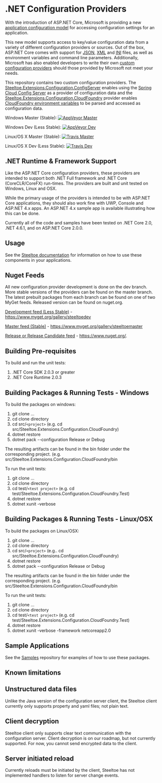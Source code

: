 # .NET Configuration Providers

With the introduction of ASP.NET Core, Microsoft is providing a new [application configuration model](https://docs.asp.net/en/latest/fundamentals/configuration.html) for accessing configuration settings for an application. 

This new model supports access to key/value configuration data from a variety of different configuration providers or sources. Out of the box, ASP.NET Core comes with support for [JSON](https://github.com/aspnet/Configuration/tree/dev/src/Microsoft.Extensions.Configuration.Json), [XML](https://github.com/aspnet/Configuration/tree/dev/src/Microsoft.Extensions.Configuration.Xml) and [INI](https://github.com/aspnet/Configuration/tree/dev/src/Microsoft.Extensions.Configuration.Ini) files, as well as environment variables and command line parameters.  Additionally, Microsoft has also enabled developers to write their own [custom configuration providers](https://docs.asp.net/en/latest/fundamentals/configuration.html#custom-config-providers) should those provided by Microsoft not meet your needs.

This repository contains two custom configuration providers.  The [Steeltoe.Extensions.Configuration.ConfigServer](https://github.com/SteeltoeOSS/Configuration/tree/master/src/Steeltoe.Extensions.Configuration.ConfigServer) enables using the [Spring Cloud Config Server](https://projects.spring.io/spring-cloud/) as a provider of configuration data and the [Steeltoe.Extensions.Configuration.CloudFoundry](https://github.com/SteeltoeOSS/Configuration/tree/master/src/Steeltoe.Extensions.Configuration.CloudFoundry) provider enables [CloudFoundry environment variables](https://docs.cloudfoundry.org) to be parsed and accessed as configuration data.

Windows Master (Stable):  [![AppVeyor Master](https://ci.appveyor.com/api/projects/status/27c2hd0460aac1cs/branch/master?svg=true)](https://ci.appveyor.com/project/steeltoe/Configuration)

Windows Dev (Less Stable):  [![AppVeyor Dev](https://ci.appveyor.com/api/projects/status/27c2hd0460aac1cs/branch/dev?svg=true)](https://ci.appveyor.com/project/steeltoe/Configuration)

Linux/OS X Master (Stable): [![Travis Master](https://travis-ci.org/SteeltoeOSS/Configuration.svg?branch=master)](https://travis-ci.org/SteeltoeOSS/Configuration)

Linux/OS X Dev (Less Stable): [![Travis Dev](https://travis-ci.org/SteeltoeOSS/Configuration.svg?branch=dev)](https://travis-ci.org/SteeltoeOSS/Configuration)

## .NET Runtime & Framework Support

Like the ASP.NET Core configuration providers, these providers are intended to support both .NET Full framework and .NET Core (CoreCLR/CoreFX) run-times.  The providers are built and unit tested on Windows, Linux and OSX.

While the primary usage of the providers is intended to be with ASP.NET Core applications, they should also work fine with UWP, Console and ASP.NET 4.x apps. An ASP.NET 4.x sample app is available illustrating how this can be done.

Currently all of the code and samples have been tested on .NET Core 2.0, .NET 4.6.1, and on ASP.NET Core 2.0.0.

## Usage

See the [Steeltoe documentation](http://steeltoe.io/) for information on how to use these components in your applications.

## Nuget Feeds

All new configuration provider development is done on the dev branch. More stable versions of the providers can be found on the master branch. The latest prebuilt packages from each branch can be found on one of two MyGet feeds. Released version can be found on nuget.org.

[Development feed (Less Stable)](https://www.myget.org/gallery/steeltoedev) - https://www.myget.org/gallery/steeltoedev

[Master feed (Stable)](https://www.myget.org/gallery/steeltoemaster) - https://www.myget.org/gallery/steeltoemaster

[Release or Release Candidate feed](https://www.nuget.org/) - https://www.nuget.org/.

## Building Pre-requisites

To build and run the unit tests:

1. .NET Core SDK 2.0.3 or greater
1. .NET Core Runtime 2.0.3

## Building Packages & Running Tests - Windows

To build the packages on windows:

1. git clone ...
1. cd clone directory
1. cd src/`<project>` (e.g. cd src/Steeltoe.Extensions.Configuration.CloudFoundry)
1. dotnet restore
1. dotnet pack --configuration Release or Debug

The resulting artifacts can be found in the bin folder under the corresponding project. (e.g. src/Steeltoe.Extensions.Configuration.CloudFoundry/bin

To run the unit tests:

1. git clone ...
1. cd clone directory
1. cd test/`<test project>` (e.g. cd test/Steeltoe.Extensions.Configuration.CloudFoundry.Test)
1. dotnet restore
1. dotnet xunit -verbose

## Building Packages & Running Tests - Linux/OSX

To build the packages on Linux/OSX:

1. git clone ...
1. cd clone directory
1. cd src/`<project>` (e.g.. cd src/Steeltoe.Extensions.Configuration.CloudFoundry)
1. dotnet restore
1. dotnet pack --configuration Release or Debug

The resulting artifacts can be found in the bin folder under the corresponding project. (e.g. src/Steeltoe.Extensions.Configuration.CloudFoundry/bin

To run the unit tests:

1. git clone ...
1. cd clone directory
1. cd test/`<test project>` (e.g. cd test/Steeltoe.Extensions.Configuration.CloudFoundry.Test)
1. dotnet restore
1. dotnet xunit -verbose -framework netcoreapp2.0

## Sample Applications

See the [Samples](https://github.com/SteeltoeOSS/Samples) repository for examples of how to use these packages.

## Known limitations

## Unstructured data files

Unlike the Java version of the configuration server client, the Steeltoe client currently only supports property and yaml files; not plain text.

## Client decryption

Steeltoe client only supports clear text communication with the configuration server. Client decryption is on our roadmap, but not currently supported. For now, you cannot send encrypted data to the client.

## Server initiated reload

Currently reloads must be initiated by the client, Steeltoe has not implemented handlers to listen for server change events.
